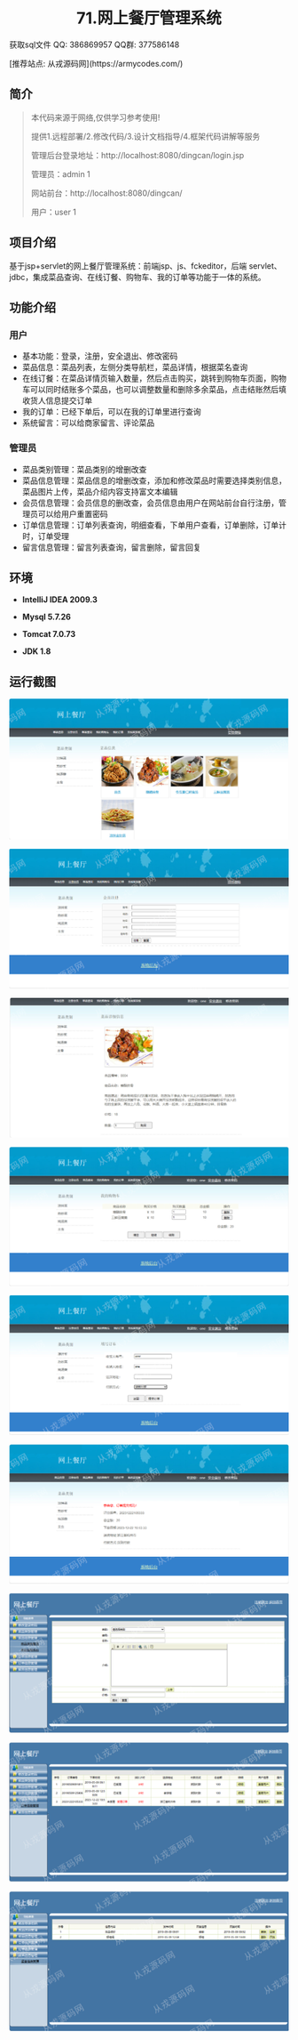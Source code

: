 <p><h1 align="center">71.网上餐厅管理系统</h1></p>

<p> 获取sql文件 QQ: 386869957 QQ群: 377586148 </p>
<p> [推荐站点: 从戎源码网](https://armycodes.com/) </p>

## 简介

> 本代码来源于网络,仅供学习参考使用!
>
> 提供1.远程部署/2.修改代码/3.设计文档指导/4.框架代码讲解等服务
> 
> 管理后台登录地址：http://localhost:8080/dingcan/login.jsp
> 
> 管理员：admin 1
> 
> 网站前台：http://localhost:8080/dingcan/
> 
> 用户：user 1
>

## 项目介绍
基于jsp+servlet的网上餐厅管理系统：前端jsp、js、fckeditor，后端 servlet、jdbc，集成菜品查询、在线订餐、购物车、我的订单等功能于一体的系统。

## 功能介绍

### 用户

- 基本功能：登录，注册，安全退出、修改密码
- 菜品信息：菜品列表，左侧分类导航栏，菜品详情，根据菜名查询
- 在线订餐：在菜品详情页输入数量，然后点击购买，跳转到购物车页面，购物车可以同时结账多个菜品，也可以调整数量和删除多余菜品，点击结账然后填收货人信息提交订单
- 我的订单：已经下单后，可以在我的订单里进行查询
- 系统留言：可以给商家留言、评论菜品

### 管理员

- 菜品类别管理：菜品类别的增删改查
- 菜品信息管理：菜品信息的增删改查，添加和修改菜品时需要选择类别信息，菜品图片上传，菜品介绍内容支持富文本编辑
- 会员信息管理：会员信息的删改查，会员信息由用户在网站前台自行注册，管理员可以给用户重置密码
- 订单信息管理：订单列表查询，明细查看，下单用户查看，订单删除，订单计时，订单受理
- 留言信息管理：留言列表查询，留言删除，留言回复

## 环境

- <b>IntelliJ IDEA 2009.3</b>

- <b>Mysql 5.7.26</b>

- <b>Tomcat 7.0.73</b>

- <b>JDK 1.8</b>

## 运行截图
![](screenshot/1.png)

![](screenshot/2.png)

![](screenshot/3.png)

![](screenshot/4.png)

![](screenshot/5.png)

![](screenshot/6.png)

![](screenshot/7.png)

![](screenshot/8.png)

![](screenshot/9.png)